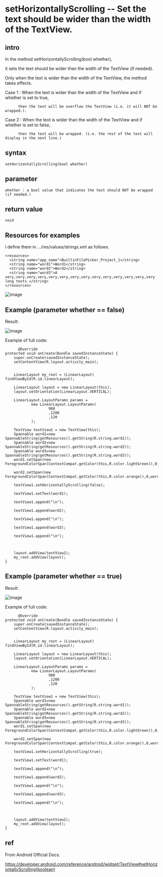 # setHorizontallyScrolling -- Set the text should be wider than the width of the TextView.
## intro
In the method setHorizontallyScrolling(bool whether),

it sets the text should be wider than the width of the TextView (if needed).

Only when the text is wider than the width of the TextView, the method takes effects.

Case 1 : When the text is wider than the width of the TextView and if whether is set to true,

          then the text will be overflow the TextView (i.e. it will NOT be wrapped.).
          
Case 2 : When the text is wider than the width of the TextView and if whether is set to false,

          then the text will be wrapped. (i.e. the rest of the text will display in the next line.)
          
## syntax
    setHorizontallyScrolling(bool whether)
## parameter 
    whether : a bool value that indicates the text should NOT be wrapped (if needed.)
## return value 
    void
    
## Resources for examples
I define them in .../res/values/strings.xml as follows.

    <resources>
      <string name="app_name">BuiltinFilePicker_Project_1</string>
      <string name="word1">Word1</string>
      <string name="word2">Word2</string>
      <string name="word3">A very,very,very,very,very,very,very,very,very,very,very,very,very,very long texts.</string>
    </resources>

![image](https://github.com/40843245/PhoneDevelopment/assets/75050655/75d2b41a-dcc2-4a0f-8d05-7192dc5ebfca)


## Example (parameter whether == false)
Result:

  ![image](https://github.com/40843245/PhoneDevelopment/assets/75050655/32449993-df16-488d-bad6-fe87f1152e11)

Example of full code:

          @Override
    protected void onCreate(Bundle savedInstanceState) {
        super.onCreate(savedInstanceState);
        setContentView(R.layout.activity_main);


        LinearLayout my_root = (LinearLayout) findViewById(R.id.linearLayout);

        LinearLayout layout = new LinearLayout(this);
        layout.setOrientation(LinearLayout.VERTICAL);

        LinearLayout.LayoutParams params =
                new LinearLayout.LayoutParams(
                        980
                        ,1200
                        ,120
                );

        TextView textView1 = new TextView(this);
        Spannable word1=new SpannableString(getResources().getString(R.string.word1));
        Spannable word2=new SpannableString(getResources().getString(R.string.word2));
        Spannable word3=new SpannableString(getResources().getString(R.string.word3));
        word1.setSpan(new ForegroundColorSpan(ContextCompat.getColor(this,R.color.lightGreen)),0,word1.length(),Spannable.SPAN_EXCLUSIVE_EXCLUSIVE);

        word2.setSpan(new ForegroundColorSpan(ContextCompat.getColor(this,R.color.orange)),0,word2.length(),Spannable.SPAN_EXCLUSIVE_EXCLUSIVE);

        textView1.setHorizontallyScrolling(false);

        textView1.setText(word1);

        textView1.append("\n");

        textView1.append(word2);

        textView1.append("\n");

        textView1.append(word3);

        textView1.append("\n");



        layout.addView(textView1);
        my_root.addView(layout);
    }
  
## Example (parameter whether == true)

Result:

![image](https://github.com/40843245/PhoneDevelopment/assets/75050655/f8814122-3119-48f7-9234-ea7abb60f9c4)


Example of full code:

          @Override
    protected void onCreate(Bundle savedInstanceState) {
        super.onCreate(savedInstanceState);
        setContentView(R.layout.activity_main);


        LinearLayout my_root = (LinearLayout) findViewById(R.id.linearLayout);

        LinearLayout layout = new LinearLayout(this);
        layout.setOrientation(LinearLayout.VERTICAL);

        LinearLayout.LayoutParams params =
                new LinearLayout.LayoutParams(
                        980
                        ,1200
                        ,120
                );

        TextView textView1 = new TextView(this);
        Spannable word1=new SpannableString(getResources().getString(R.string.word1));
        Spannable word2=new SpannableString(getResources().getString(R.string.word2));
        Spannable word3=new SpannableString(getResources().getString(R.string.word3));
        word1.setSpan(new ForegroundColorSpan(ContextCompat.getColor(this,R.color.lightGreen)),0,word1.length(),Spannable.SPAN_EXCLUSIVE_EXCLUSIVE);

        word2.setSpan(new ForegroundColorSpan(ContextCompat.getColor(this,R.color.orange)),0,word2.length(),Spannable.SPAN_EXCLUSIVE_EXCLUSIVE);

        textView1.setHorizontallyScrolling(true);

        textView1.setText(word1);

        textView1.append("\n");

        textView1.append(word2);

        textView1.append("\n");

        textView1.append(word3);

        textView1.append("\n");



        layout.addView(textView1);
        my_root.addView(layout);
    }

## ref
From Android Official Docs.

https://developer.android.com/reference/android/widget/TextView#setHorizontallyScrolling(boolean)


